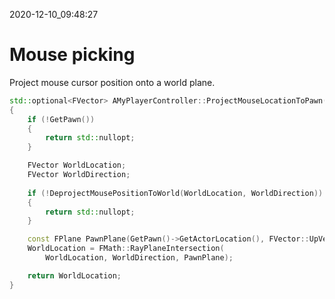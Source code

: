 2020-12-10_09:48:27

# Mouse picking


Project mouse cursor position onto a world plane.

```c++
std::optional<FVector> AMyPlayerController::ProjectMouseLocationToPawn() const
{
    if (!GetPawn())
    {
        return std::nullopt;
    }

    FVector WorldLocation;
    FVector WorldDirection;
    
    if (!DeprojectMousePositionToWorld(WorldLocation, WorldDirection))
    {
        return std::nullopt;
    }

    const FPlane PawnPlane(GetPawn()->GetActorLocation(), FVector::UpVector);
    WorldLocation = FMath::RayPlaneIntersection(
        WorldLocation, WorldDirection, PawnPlane);

    return WorldLocation;
}
```